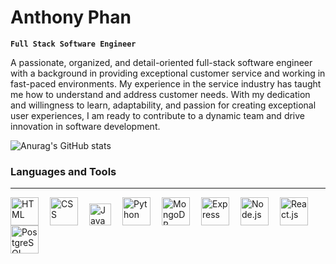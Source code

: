 # Anthony Phan

**`Full Stack Software Engineer`**

<p>A passionate, organized, and detail-oriented full-stack software engineer with a background in providing exceptional customer service and working in fast-paced environments. My experience in the service industry has taught me how to understand and address customer needs. With my dedication and willingness to learn, adaptability, and passion for creating exceptional user experiences, I am ready to contribute to a dynamic team and drive innovation in software development.</p>

![Anurag's GitHub stats](https://github-readme-stats.vercel.app/api?username=AnthonnyyP&show_icons=true&theme=dark)

### Languages and Tools 
-----
<img align = "left" alt = "HTML" width = "45px" style = "padding-right:15px;" src = "https://cdn.jsdelivr.net/gh/devicons/devicon/icons/html5/html5-original-wordmark.svg"/>
<img align = "left" alt = "CSS" width = "45px" style = "padding-right:15px;" src = "https://cdn.jsdelivr.net/gh/devicons/devicon/icons/css3/css3-original-wordmark.svg"/>
<img align = "left" alt = "JavaScript" width = "35px" style = "padding-right:15px;
padding-top: 10px;" src = "https://cdn.jsdelivr.net/gh/devicons/devicon/icons/javascript/javascript-original.svg"/>
<img align = "left" alt = "Python" width = "45px" style = "padding-right:15px;" src = "https://cdn.jsdelivr.net/gh/devicons/devicon/icons/python/python-original.svg"/>
<img align = "left" alt = "MongoDB" width = "45px" style = "padding-right:15px;" src = "https://cdn.jsdelivr.net/gh/devicons/devicon/icons/mongodb/mongodb-original-wordmark.svg"/>
<img align = "left" alt = "Express" width = "45px" style = "padding-right:15px;" src = "https://cdn.jsdelivr.net/gh/devicons/devicon/icons/express/express-original-wordmark.svg"/>
<img align = "left" alt = "Node.js" width = "45px" style = "padding-right:15px;" src = "https://cdn.jsdelivr.net/gh/devicons/devicon/icons/nodejs/nodejs-original-wordmark.svg"/>
<img align = "left" alt = "React.js" width = "45px" style = "padding-right:15px;" src = "https://cdn.jsdelivr.net/gh/devicons/devicon/icons/react/react-original-wordmark.svg"/>
<img align = "left" alt = "PostgreSQL" width = "45px" style = "padding-right:15px;" src = "https://cdn.jsdelivr.net/gh/devicons/devicon/icons/postgresql/postgresql-original-wordmark.svg"/>

<br>
<br>
